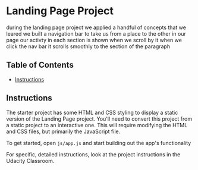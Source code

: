 # Landing Page Project

during the landing page project we applied a handful of concepts that we leared 
we built a navigation bar to take us from a place to the other in our page
our activty in each section is shown when we scroll by it 
when we click the nav bar it scrolls smoothly to the section of the paragraph

## Table of Contents

* [Instructions](#instructions)

## Instructions

The starter project has some HTML and CSS styling to display a static version of the Landing Page project. You'll need to convert this project from a static project to an interactive one. This will require modifying the HTML and CSS files, but primarily the JavaScript file.

To get started, open `js/app.js` and start building out the app's functionality

For specific, detailed instructions, look at the project instructions in the Udacity Classroom.

